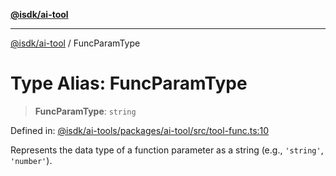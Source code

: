 [**@isdk/ai-tool**](../README.md)

***

[@isdk/ai-tool](../globals.md) / FuncParamType

# Type Alias: FuncParamType

> **FuncParamType**: `string`

Defined in: [@isdk/ai-tools/packages/ai-tool/src/tool-func.ts:10](https://github.com/isdk/ai-tool.js/blob/4ebf370aaec9c78535cb40ffc19656d7bddcb145/src/tool-func.ts#L10)

Represents the data type of a function parameter as a string (e.g., `'string'`, `'number'`).
